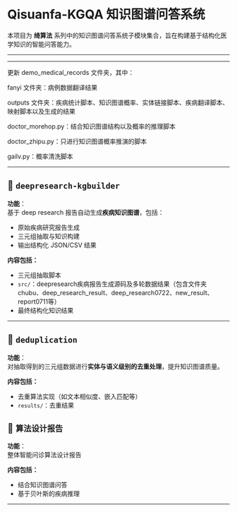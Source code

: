 # Qisuanfa-KGQA 知识图谱问答系统

本项目为 **绮算法** 系列中的知识图谱问答系统子模块集合，旨在构建基于结构化医学知识的智能问答能力。



---
---------------------------------------------------
更新 demo_medical_records 文件夹，其中：

fanyi 文件夹：病例数据翻译结果

outputs 文件夹：疾病统计脚本、知识图谱概率、实体链接脚本、疾病翻译脚本、映射脚本以及生成的结果

doctor_morehop.py：结合知识图谱结构以及概率的推理脚本

doctor_zhipu.py：只进行知识图谱概率推演的脚本

gailv.py：概率清洗脚本




---------------------------------------------------

## 📁 `deepresearch-kgbuilder`

**功能**：  
基于 deep research 报告自动生成**疾病知识图谱**，包括：

- 原始疾病研究报告生成
- 三元组抽取与知识构建
- 输出结构化 JSON/CSV 结果

**内容包括：**

- 三元组抽取脚本
- `src/`：deepresearch疾病报告生成源码及多轮数据结果（包含文件夹chubu、deep_research_result、deep_research0722、new_result、report0711等）
- 最终结构化知识结果

---

## 📁 `deduplication`

**功能**：  
对抽取得到的三元组数据进行**实体与语义级别的去重处理**，提升知识图谱质量。

**内容包括：**

- 去重算法实现（如文本相似度、嵌入匹配等）
- `results/`：去重结果

## 📁 `算法设计报告`

**功能**：  
整体智能问诊算法设计报告

**内容包括：**

- 结合知识图谱问答
- 基于贝叶斯的疾病推理

---

